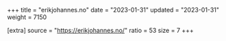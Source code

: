 +++
title = "erikjohannes.no"
date = "2023-01-31"
updated = "2023-01-31"
weight = 7150

[extra]
source = "https://erikjohannes.no/"
ratio = 53
size = 7
+++
